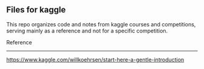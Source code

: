 ## Files for kaggle

This repo organizes code and notes from kaggle courses and competitions, serving mainly as a reference and not for a specific competition.



Reference

---------

https://www.kaggle.com/willkoehrsen/start-here-a-gentle-introduction
